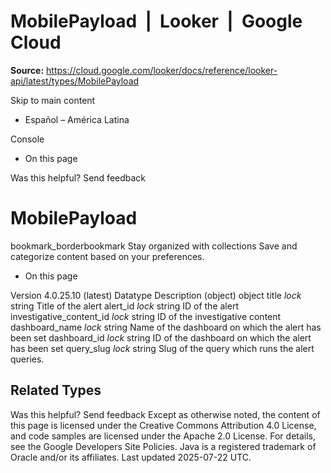 # MobilePayload  |  Looker  |  Google Cloud

**Source:** https://cloud.google.com/looker/docs/reference/looker-api/latest/types/MobilePayload

Skip to main content 


  * Español – América Latina

Console 
  * On this page




Was this helpful?
Send feedback 
#  MobilePayload
bookmark_borderbookmark Stay organized with collections  Save and categorize content based on your preferences.
  * On this page


Version 4.0.25.10 (latest) 
Datatype
Description
(object)
object 
title
_lock_
string 
Title of the alert
alert_id
_lock_
string 
ID of the alert
investigative_content_id
_lock_
string 
ID of the investigative content
dashboard_name
_lock_
string 
Name of the dashboard on which the alert has been set
dashboard_id
_lock_
string 
ID of the dashboard on which the alert has been set
query_slug
_lock_
string 
Slug of the query which runs the alert queries.
## Related Types


Was this helpful?
Send feedback 
Except as otherwise noted, the content of this page is licensed under the Creative Commons Attribution 4.0 License, and code samples are licensed under the Apache 2.0 License. For details, see the Google Developers Site Policies. Java is a registered trademark of Oracle and/or its affiliates.
Last updated 2025-07-22 UTC.


